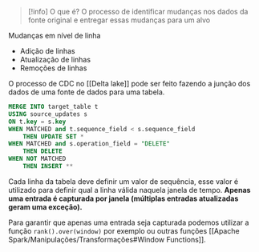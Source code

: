 
> [!info] O que é?
> O processo de identificar mudanças nos dados da fonte original e entregar essas mudanças para um alvo

Mudanças em nível de linha

- Adição de linhas
- Atualização de linhas
- Remoções de linhas

O processo de CDC no [[Delta lake]] pode ser feito fazendo a junção dos dados de uma fonte de dados para uma tabela.

```sql
MERGE INTO target_table t
USING source_updates s
ON t.key = s.key
WHEN MATCHED and t.sequence_field < s.sequence_field
	THEN UPDATE SET *
WHEN MATCHED and s.operation_field = "DELETE"
	THEN DELETE
WHEN NOT MATCHED
	THEN INSERT **
```

Cada linha da tabela deve definir um valor de sequência, esse valor é utilizado para definir qual a linha válida naquela janela de tempo. **Apenas uma entrada é capturada por janela (múltiplas entradas atualizadas geram uma exceção).**

Para garantir que apenas uma entrada seja capturada podemos utilizar a função `rank().over(window)` por exemplo ou outras funções [[Apache Spark/Manipulações/Transformações#Window Functions]].